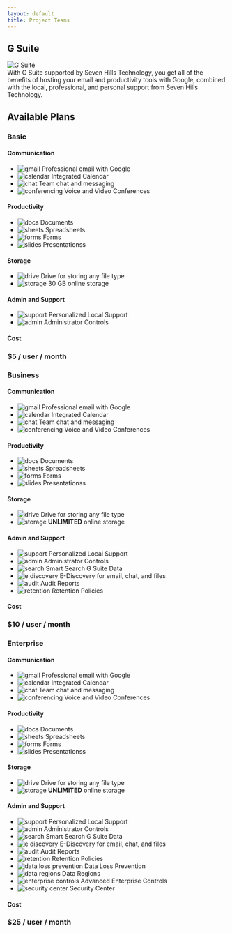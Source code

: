 ```yaml
---
layout: default
title: Project Teams
---
```


<section class="sh-intro">
    <div class="sh-tagline">
        <h2 class="sh-header-lines"><span>G Suite</span></h2>
        <div id="gsuite" >
            <img src="/images/gsuite.png" alt="G Suite" />
        </div>
    </div>
    <div class="sh-description">With G Suite supported by Seven Hills Technology, you get all of the benefits of hosting your email and productivity tools with Google, combined with the local, professional, and personal support from Seven Hills Technology.</div>
</section>
<section class="sh-g-suite sh-dark-band">
    <h2>Available Plans</h2>
    <div class="sh-product-list">
        <a>
        <div class="sh-product">
            <h3>Basic</h3>
            <h4>Communication</h4>
            <ul class="sh-feature-list">
                <li><img class="sh-list-image" src="/images/gmail.png" alt="gmail" /> Professional email with Google</li>
                <li><img class="sh-list-image" src="/images/calendar.png" alt="calendar" /> Integrated Calendar</li>
                <li><img class="sh-list-image" src="/images/chat.png" alt="chat" /> Team chat and messaging</li>
                <li><img class="sh-list-image" src="/images/chatandvideo.png" alt="conferencing" /> Voice and Video Conferences</li>
            </ul>
            <h4>Productivity</h4>
            <ul class="sh-feature-list">
                <li><img class="sh-list-image" src="/images/docs.png" alt="docs" /> Documents</li>
                <li><img class="sh-list-image" src="/images/sheets.png" alt="sheets" /> Spreadsheets</li>
                <li><img class="sh-list-image" src="/images/forms.png" alt="forms" /> Forms</li>
                <li><img class="sh-list-image" src="/images/slides.png" alt="slides" /> Presentationss</li>
            </ul>
            <h4>Storage</h4>
            <ul class="sh-feature-list">
                <li><img class="sh-list-image" src="/images/drive.png" alt="drive" /> Drive for storing any file type</li>
                <li><img class="sh-list-image" src="/images/bullet.png" alt="storage" /> 30 GB online storage</li>
            </ul>
            <h4>Admin and Support</h4>
            <ul class="sh-feature-list">
                <li><img class="sh-list-image" src="/images/support.png" alt="support" /> Personalized Local Support</li>
                <li><img class="sh-list-image" src="/images/admin.png" alt="admin" /> Administrator Controls</li>
            </ul>
            <h4>Cost</h4>
            <h3>$5 / user / month</h3>
        </div>
        </a><a>
        <div class="sh-product">
            <h3>Business</h3>
            <h4>Communication</h4>
            <ul class="sh-feature-list">
                <li><img class="sh-list-image" src="/images/gmail.png" alt="gmail" /> Professional email with Google</li>
                <li><img class="sh-list-image" src="/images/calendar.png" alt="calendar" /> Integrated Calendar</li>
                <li><img class="sh-list-image" src="/images/chat.png" alt="chat" /> Team chat and messaging</li>
                <li><img class="sh-list-image" src="/images/chatandvideo.png" alt="conferencing" /> Voice and Video Conferences</li>
            </ul>
            <h4>Productivity</h4>
            <ul class="sh-feature-list">
                <li><img class="sh-list-image" src="/images/docs.png" alt="docs" /> Documents</li>
                <li><img class="sh-list-image" src="/images/sheets.png" alt="sheets" /> Spreadsheets</li>
                <li><img class="sh-list-image" src="/images/forms.png" alt="forms" /> Forms</li>
                <li><img class="sh-list-image" src="/images/slides.png" alt="slides" /> Presentationss</li>
            </ul>
            <h4>Storage</h4>
            <ul class="sh-feature-list">
                <li><img class="sh-list-image" src="/images/drive.png" alt="drive" /> Drive for storing any file type</li>
                <li><img class="sh-list-image" src="/images/bullet.png" alt="storage" /> <strong>UNLIMITED</strong> online storage</li>
            </ul>
            <h4>Admin and Support</h4>
            <ul class="sh-feature-list">
                <li><img class="sh-list-image" src="/images/support.png" alt="support" /> Personalized Local Support</li>
                <li><img class="sh-list-image" src="/images/admin.png" alt="admin" /> Administrator Controls</li>
                <li><img class="sh-list-image" src="/images/cloudsearch.png" alt="search" /> Smart Search G Suite Data</li>
                <li><img class="sh-list-image" src="/images/vault.png" alt="e discovery" /> E-Discovery for email, chat, and files</li>
                <li><img class="sh-list-image" src="/images/bullet.png" alt="audit" /> Audit Reports</li>
                <li><img class="sh-list-image" src="/images/bullet.png" alt="retention" /> Retention Policies</li>
            </ul>
            <h4>Cost</h4>
            <h3>$10 / user / month</h3>
        </div>
        </a><a>
        <div class="sh-product">
            <h3>Enterprise</h3>
            <h4>Communication</h4>
            <ul class="sh-feature-list">
                <li><img class="sh-list-image" src="/images/gmail.png" alt="gmail" /> Professional email with Google</li>
                <li><img class="sh-list-image" src="/images/calendar.png" alt="calendar" /> Integrated Calendar</li>
                <li><img class="sh-list-image" src="/images/chat.png" alt="chat" /> Team chat and messaging</li>
                <li><img class="sh-list-image" src="/images/chatandvideo.png" alt="conferencing" /> Voice and Video Conferences</li>
            </ul>
            <h4>Productivity</h4>
            <ul class="sh-feature-list">
                <li><img class="sh-list-image" src="/images/docs.png" alt="docs" /> Documents</li>
                <li><img class="sh-list-image" src="/images/sheets.png" alt="sheets" /> Spreadsheets</li>
                <li><img class="sh-list-image" src="/images/forms.png" alt="forms" /> Forms</li>
                <li><img class="sh-list-image" src="/images/slides.png" alt="slides" /> Presentationss</li>
            </ul>
            <h4>Storage</h4>
            <ul class="sh-feature-list">
                <li><img class="sh-list-image" src="/images/drive.png" alt="drive" /> Drive for storing any file type</li>
                <li><img class="sh-list-image" src="/images/bullet.png" alt="storage" /> <strong>UNLIMITED</strong> online storage</li>
            </ul>
            <h4>Admin and Support</h4>
            <ul class="sh-feature-list">
                <li><img class="sh-list-image" src="/images/support.png" alt="support" /> Personalized Local Support</li>
                <li><img class="sh-list-image" src="/images/admin.png" alt="admin" /> Administrator Controls</li>
                <li><img class="sh-list-image" src="/images/cloudsearch.png" alt="search" /> Smart Search G Suite Data</li>
                <li><img class="sh-list-image" src="/images/vault.png" alt="e discovery" /> E-Discovery for email, chat, and files</li>
                <li><img class="sh-list-image" src="/images/bullet.png" alt="audit" /> Audit Reports</li>
                <li><img class="sh-list-image" src="/images/bullet.png" alt="retention" /> Retention Policies</li>
                <li><img class="sh-list-image" src="/images/bullet.png" alt="data loss prevention" /> Data Loss Prevention</li>
                <li><img class="sh-list-image" src="/images/bullet.png" alt="data regions" /> Data Regions</li>
                <li><img class="sh-list-image" src="/images/bullet.png" alt="enterprise controls" /> Advanced Enterprise Controls</li>
                <li><img class="sh-list-image" src="/images/bullet.png" alt="security center" /> Security Center</li>
            </ul>
            <h4>Cost</h4>
            <h3>$25 / user / month</h3>
        </div>
        </a>
    </div>
</section>
